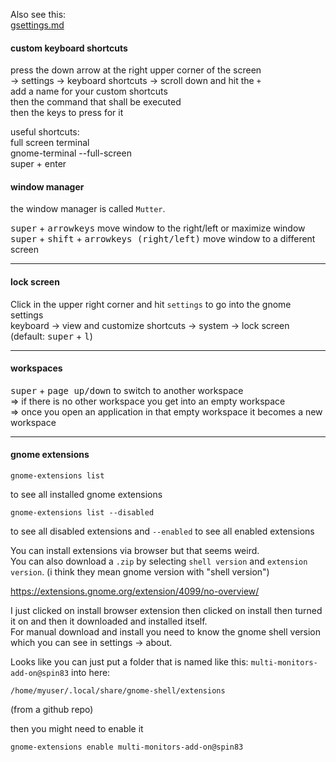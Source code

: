 Also see this:\
[gsettings.md](gsettings.md)

#### custom keyboard shortcuts

press the down arrow at the right upper corner of the screen\
-> settings -> keyboard shortcuts -> scroll down and hit the `+`\
add a name for your custom shortcuts\
then the command that shall be executed\
then the keys to press for it

useful shortcuts:\
full screen terminal\
gnome-terminal --full-screen\
super + enter

#### window manager

the window manager is called `Mutter`.

<kbd>super</kbd> + <kbd>arrowkeys</kbd> move window to the right/left or maximize window\
<kbd>super</kbd> + <kbd>shift</kbd> + <kbd>arrowkeys (right/left)</kbd> move window to a different screen

***

#### lock screen

Click in the upper right corner and hit `settings` to go into the gnome settings\
keyboard -> view and customize shortcuts -> system -> lock screen (default: <kbd>super</kbd> + <kbd>l</kbd>)

***
#### workspaces

<kbd>super</kbd> + <kbd>page up/down</kbd> to switch to another workspace\
=> if there is no other workspace you get into an empty workspace\
=> once you open an application in that empty workspace it becomes a new workspace

***
#### gnome extensions

```
gnome-extensions list
```
to see all installed gnome extensions

```
gnome-extensions list --disabled
```
to see all disabled extensions and `--enabled` to see all enabled extensions

You can install extensions via browser but that seems weird.\
You can also download a `.zip` by selecting `shell version` and `extension version`.
(i think they mean gnome version with "shell version")

https://extensions.gnome.org/extension/4099/no-overview/

I just clicked on install browser extension then clicked on install then turned it on and then it downloaded and installed itself.\
For manual download and install you need to know the gnome shell version which you can see in settings -> about.

Looks like you can just put a folder that is named like this: `multi-monitors-add-on@spin83` into here:
```
/home/myuser/.local/share/gnome-shell/extensions
```
(from a github repo)

then you might need to enable it
```
gnome-extensions enable multi-monitors-add-on@spin83
```
